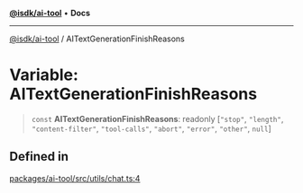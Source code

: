 [**@isdk/ai-tool**](../README.md) • **Docs**

***

[@isdk/ai-tool](../globals.md) / AITextGenerationFinishReasons

# Variable: AITextGenerationFinishReasons

> `const` **AITextGenerationFinishReasons**: readonly [`"stop"`, `"length"`, `"content-filter"`, `"tool-calls"`, `"abort"`, `"error"`, `"other"`, `null`]

## Defined in

[packages/ai-tool/src/utils/chat.ts:4](https://github.com/isdk/ai-tool.js/blob/5f9f0083c734722103ff5468e424b48c212a55f0/src/utils/chat.ts#L4)
